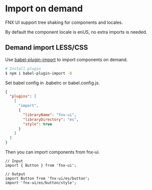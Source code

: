 # Import on demand

FNX UI support tree shaking for components and locales.

By default the component locale is enUS, no extra imports is needed.

## Demand import LESS/CSS

Use [babel-plugin-import](https://github.com/ant-design/babel-plugin-import) to import components on demand.

```bash
# Install plugin
$ npm i babel-plugin-import -D
```

Set babel config in .babelrc or babel.config.js.

```json
{
  "plugins": [
    [
      "import",
      {
        "libraryName": "fnx-ui",
        "libraryDirectory": "es",
        "style": true
      }
    ]
  ]
}
```

Then you can import components from fnx-ui.

```tsx
// Input
import { Button } from 'fnx-ui';

// Output
import Button from 'fnx-ui/es/button';
import 'fnx-ui/es/button/style';
```
